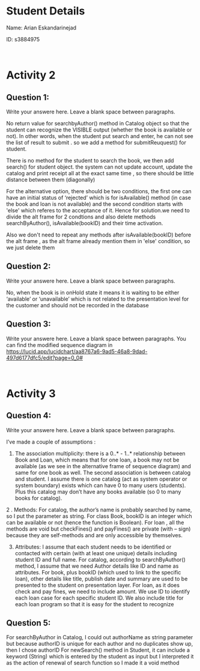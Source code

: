 # Student Details

Name: Arian Eskandarinejad

ID: s3884975


<br />

# Activity 2

## Question 1:

Write your answere here. Leave a blank space between paragraphs.

No return value for searchbyAuthor() method in Catalog object so that the student can recognize the VISIBLE output (whether the book is available or not). In other words, when the student put search and enter, he can not see the list of result to submit . so we add a method for submitReuquest() for student.

There is no method for the student to search the book, we then add search() for student object.
the system can not update account, update the catalog and print receipt all at the exact same time , so there should be little distance between them (diagonally) 

For the alternative option, there should be two conditions, the first one can have an initial status of ‘rejected’ which is for isAvailable() method (in case the book and loan is not available) and the second condition starts with  'else' which referes to the acceptance of it. Hence for solution.we need to divide the alt frame for 2 condtions and also delete methods searchByAuthor(), isAvailable(bookID) and their time activation.

Also we don't need to repeat any methods after isAvailable(bookID) before the alt frame , as the alt frame already mention them in 'else' condition, so we just delete them


## Question 2:

Write your answere here. Leave a blank space between paragraphs.

No, when the book is in onHold state it means it is waiting to be either ‘available’ or ‘unavailable’ which is not related to the presentation level for the customer and should not be recorded in the database


## Question 3:

Write your answere here. Leave a blank space between paragraphs.
You can find the modified sequence diagram in https://lucid.app/lucidchart/aa8767a6-9ad5-46a8-9dad-497d6177dfc5/edit?page=0_0#


<br />


# Activity 3

## Question 4:

Write your answere here. Leave a blank space between paragraphs.

I’ve made a couple of assumptions : 
1. The association multiplicity: there is a 0..* - 1..* relationship between Book and Loan, which means that for one loan, a book may not be available (as we see in the alternative frame of sequence diagram) and same for one book as well. The second association is between catalog and student. I assume there is one catalog (act as system operator or system boundary) exists which can have 0 to many users (students).  Plus this catalog may don’t have any books available (so 0 to many books for catalog).

2 . Methods: For catalog, the author’s name is probably searched by name, so I put the parameter as string. For class Book, bookID is an integer which can be available or not (hence the function is Boolean). For loan , all the methods are void but checkFines() and payFines() are private (with – sign) because they are self-methods and are only accessible by themselves. 

3. Attributes: I assume that each student needs to be identified or contacted with certain (with at least one unique) details including student ID and full name. For catalog, according to searchByAuthor() method, I assume that we need Author details like ID and name as attributes. For book, plus bookID (which used to link to the specific loan), other details like title, publish date and summary are used to be presented to the student on presentation layer. For loan, as it does check and pay fines, we need to include amount. We use ID to identify each loan case for each specific student ID. We also include title for each loan program so that it is easy for the student to recognize

## Question 5:
For searchByAuthor in Catalog, I could out authorName as string parameter but because authorID is unique for each author and no duplicates show up, then I chose authorID
For newSearch() method in Student, it can include a keyword (String) which is entered by the student as input but I interpreted it as the action of renewal of search function so I made it a void method




